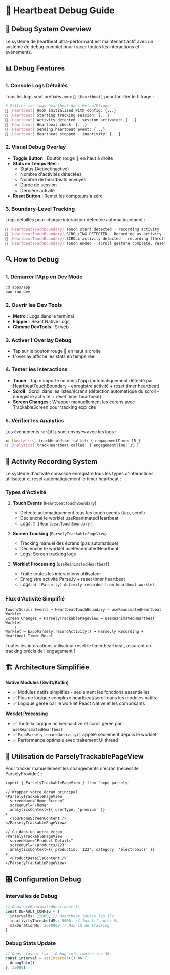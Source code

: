 # 💓 Heartbeat Debug Guide

## 🎯 Debug System Overview

Le système de heartbeat ultra-performant est maintenant actif avec un système de debug complet pour tracer toutes les interactions et événements.

## 📊 Debug Features

### 1. **Console Logs Détaillés**

Tous les logs sont préfixés avec `💓 [Heartbeat]` pour faciliter le filtrage :

```bash
# Filtrer les logs heartbeat dans Metro/Flipper
💓 [Heartbeat] Hook initialized with config: {...}
💓 [Heartbeat] Starting tracking session: {...}
💓 [Heartbeat] Activity detected - session activated: {...}
💓 [Heartbeat] Heartbeat check: {...}
💓 [Heartbeat] Sending heartbeat event: {...}
💓 [Heartbeat] Heartbeat stopped - inactivity: {...}
```

### 2. **Visual Debug Overlay**

- **Toggle Button** : Bouton rouge 💓 en haut à droite
- **Stats en Temps Réel** :
  - Status (Active/Inactive)
  - Nombre d'activités détectées
  - Nombre de heartbeats envoyés
  - Durée de session
  - Dernière activité
- **Reset Button** : Remet les compteurs à zéro

### 3. **Boundary-Level Tracking**

Logs détaillés pour chaque interaction détectée automatiquement :

```bash
🎯 [HeartbeatTouchBoundary] Touch start detected - recording activity
🎯 [HeartbeatTouchBoundary] SCROLLING DETECTED - Recording as activity (Parse.ly compatible)
🎯 [HeartbeatTouchBoundary] SCROLL activity detected - recording (throttled)
🎯 [HeartbeatTouchBoundary] Touch ended - scroll gesture complete, resetting ALL state
```

## 🔍 How to Debug

### **1. Démarrer l'App en Dev Mode**

```bash
cd apps/app
bun run dev
```

### **2. Ouvrir les Dev Tools**

- **Metro** : Logs dans le terminal
- **Flipper** : React Native Logs
- **Chrome DevTools** : Si web

### **3. Activer l'Overlay Debug**

- Tap sur le bouton rouge 💓 en haut à droite
- L'overlay affiche les stats en temps réel

### **4. Tester les Interactions**

- **Touch** : Tap n'importe où dans l'app (automatiquement détecté par HeartbeatTouchBoundary - enregistre activité + reset timer heartbeat)
- **Scroll** : Scroll dans les listes/écrans (détection automatique du scroll - enregistre activité + reset timer heartbeat)
- **Screen Changes** : Wrapper manuellement les écrans avec TrackableScreen pour tracking explicite

### **5. Vérifier les Analytics**

Les événements `nonIdle` sont envoyés avec les logs :

```bash
📊 [Analytics] trackHeartbeat called: { engagementTime: 15 }
💓 [Analytics] trackHeartbeat called: { engagementTime: 15 }
```

## 🎯 Activity Recording System

Le système d'activité consolidé enregistre tous les types d'interactions utilisateur et reset automatiquement le timer heartbeat :

### **Types d'Activité**

1. **Touch Events** (`HeartbeatTouchBoundary`)
   - Détecte automatiquement tous les touch events (tap, scroll)
   - Déclenche le worklet useReanimatedHeartbeat
   - Logs: `🎯 [HeartbeatTouchBoundary]`

2. **Screen Tracking** (`ParselyTrackablePageView`)
   - Tracking manuel des écrans (pas automatique)
   - Déclenche le worklet useReanimatedHeartbeat
   - Logs: Screen tracking logs

3. **Worklet Processing** (`useReanimatedHeartbeat`)
   - Traite toutes les interactions utilisateur
   - Enregistre activité Parse.ly + reset timer heartbeat
   - Logs: `📊 [Parse.ly] Activity recorded from heartbeat worklet`

### **Flux d'Activité Simplifié**

```
Touch/Scroll Events → HeartbeatTouchBoundary → useReanimatedHeartbeat Worklet
Screen Changes → ParselyTrackablePageView → useReanimatedHeartbeat Worklet
    ↓
Worklet → ExpoParsely.recordActivity() → Parse.ly Recording + Heartbeat Timer Reset
```

Toutes les interactions utilisateur reset le timer heartbeat, assurant un tracking précis de l'engagement !

## 🏗️ Architecture Simplifiée

**Native Modules (Swift/Kotlin)**

- ✅ Modules natifs simplifiés - seulement les fonctions essentielles
- ✅ Plus de logique complexe heartbeat/scroll dans les modules natifs
- ✅ Logique gérée par le worklet React Native et les composants

**Worklet Processing**

- ✅ Toute la logique active/inactive et scroll gérée par `useReanimatedHeartbeat`
- ✅ `ExpoParsely.recordActivity()` appelé seulement depuis le worklet
- ✅ Performance optimale avec traitement UI thread

## 📱 Utilisation de ParselyTrackablePageView

Pour tracker manuellement les changements d'écran (nécessite ParselyProvider) :

```tsx
import { ParselyTrackablePageView } from 'expo-parsely'

// Wrapper votre écran principal
<ParselyTrackablePageView
  screenName="Home Screen"
  screenUrl="/home"
  analyticsContext={{ userType: 'premium' }}
>
  <YourHomeScreenContent />
</ParselyTrackablePageView>

// Ou dans un autre écran
<ParselyTrackablePageView
  screenName="Product Details"
  screenUrl="/products/123"
  analyticsContext={{ productId: '123', category: 'electronics' }}
>
  <ProductDetailsContent />
</ParselyTrackablePageView>
```

## 🎛️ Configuration Debug

### **Intervalles de Debug**

```typescript
// Dans useReanimatedHeartbeat.ts
const DEFAULT_CONFIG = {
  intervalMs: 15000, // Heartbeat toutes les 15s
  inactivityThresholdMs: 5000, // Inactif après 5s
  maxDurationMs: 3600000 // Max 1h de tracking
}
```

### **Debug Stats Update**

```typescript
// Dans _layout.tsx - Debug info toutes les 30s
const interval = setInterval(() => {
  debugInfo()
}, 30000)
```
